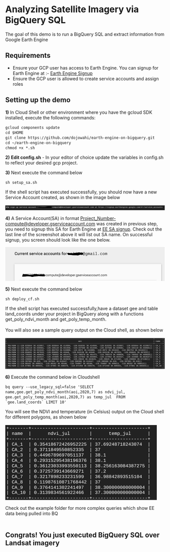# Analyzing Satellite Imagery via BigQuery SQL
The goal of this demo is to run a BigQuery SQL and extract information from Google Earth Engine

## Requirements
* Ensure your GCP user has access to Earth Engine. You can signup for Earth Engine at :- [Earth Engine Signup](https://signup.earthengine.google.com/)
* Ensure the GCP user is allowed to create service accounts and assign roles


## Setting up the demo
**1)** In Cloud Shell or other environment where you have the gcloud SDK installed, execute the following commands:
```console
gcloud components update 
cd $HOME
git clone https://github.com/dojowahi/earth-engine-on-bigquery.git
cd ~/earth-engine-on-bigquery
chmod +x *.sh
```

**2)** **Edit config.sh** - In your editor of choice update the variables in config.sh to reflect your desired gcp project.

**3)** Next execute the command below

```console
sh setup_sa.sh
```
If the shell script has executed successfully, you should now have a new Service Account created, as shown in the image below
<br/><br/>
![Setup output](/img/setup_sa.png)

**4)** A Service Account(SA) in format <Project_Number-compute@developer.gserviceaccount.com> was created in previous step, you need to signup this SA for Earth Engine at [EE SA signup](https://signup.earthengine.google.com/#!/service_accounts). Check out the last line of the screenshot above it will list out SA name. On successful signup, you screen should look like the one below.

![Signup SA](/img/signup_sa.png)


**5)** Next execute the command below

```console
sh deploy_cf.sh
```

If the shell script has executed successfully,have a dataset gee and table land_coords under your project in BigQuery along with a functions get_poly_ndvi_month and get_poly_temp_month. 
<br/><br/>
You will also see a sample query output on the Cloud shell, as shown below
<br/><br/>
![BQ output](/img/deploy_cf.png)


**6)** Execute the command below in Cloudshell
```console
bq query --use_legacy_sql=false 'SELECT name,gee.get_poly_ndvi_month(aoi,2020,7) as ndvi_jul, gee.get_poly_temp_month(aoi,2020,7) as temp_jul  FROM `gee.land_coords` LIMIT 10'
```
You will see the NDVI and temperature (in Celsius) output on the Cloud shell for different polygons, as shown below
<br/><br/>
![NDVI output](/img/ndvi_out.png)

Check out the example folder for more complex queries which show EE data being pulled into BQ
<br/><br/>
## Congrats! You just executed BigQuery SQL over Landsat imagery
